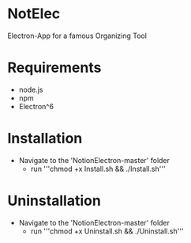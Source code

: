 # NotElec

Electron-App for a famous Organizing Tool

# Requirements
- node.js
- npm
- Electron^6

# Installation

- Navigate to the 'NotionElectron-master' folder
	- run '''chmod +x Install.sh && ./Install.sh'''

# Uninstallation

- Navigate to the 'NotionElectron-master' folder
	- run '''chmod +x Uninstall.sh && ./Uninstall.sh'''